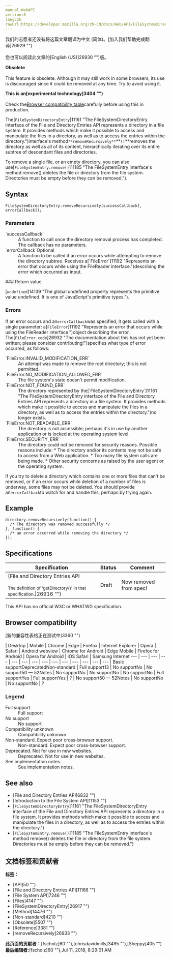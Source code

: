 ```yaml
---
manual:WebAPI
version:0
lang:zh
rawUrl:https://developer.mozilla.org/zh-CN/docs/Web/API/FileSystemDirectoryEntry/removeRecursively
---
```




<bdi>我们的志愿者还没有将这篇文章翻译为<bdi>中文 (简体)</bdi>。[加入我们帮助完成翻译]26929 "")<br></br>您也可以阅读此文章的[English (US)]26930 "")版。</bdi>






**Obsolete**<br></br>This feature is obsolete. Although it may still work in some browsers, its use is discouraged since it could be removed at any time. Try to avoid using it.




**This is an[experimental technology]3404 "")**<br></br>Check the[Browser compatibility table](%11145#Browser_compatibility "")carefully before using this in production.




The[`FileSystemDirectoryEntry`]11161 "The FileSystemDirectoryEntry interface of the File and Directory Entries API represents a directory in a file system. It provides methods which make it possible to access and manipulate the files in a directory, as well as to access the entries within the directory.")interface&#39;s method`**removeRecursively**`**`()`**removes the directory as well as all of its content, hierarchically iterating over its entire subtree of descendant files and directories.



To remove a single file, or an empty directory, you can also use[`FileSystemEntry.remove()`]11185 "The FileSystemEntry interface's method remove() deletes the file or directory from the file system. Directories must be empty before they can be removed.").


## Syntax<a name="Syntax"></a>

```
FileSystemDirectoryEntry.removeRecursively(successCallback[, errorCallback]);
```

### Parameters<a name="Parameters"></a>
<dl><dt id=''>`successCallback`</dt><dd>A function to call once the directory removal process has completed. The callback has no parameters.</dd><dt id=''>`errorCallback`Optional</dt><dd>A function to be called if an error occurs while attempting to remove the directory subtree. Receives a[`FileError`]11192 "Represents an error that occurs while using the FileReader interface.")describing the error which occurred as input.</dd></dl>
### Return value<a name="Return_value"></a>


[`undefined`]14139 "The global undefined property represents the primitive value undefined. It is one of JavaScript's primitive types.").


### Errors<a name="Errors"></a>


If an error occurs and an`errorCallback`was specified, it gets called with a single parameter: a[`FileError`]11192 "Represents an error that occurs while using the FileReader interface.")object describing the error. The[`FileError.code`]26932 "The documentation about this has not yet been written; please consider contributing!")specifies what type of error occurred, as follows:

<dl><dt id=''>`FileError.INVALID_MODIFICATION_ERR`</dt><dd>An attempt was made to remove the root directory; this is not permitted.</dd><dt id=''>`FileError.NO_MODIFICATION_ALLOWED_ERR`</dt><dd>The file system&#39;s state doesn&#39;t permit modification.</dd><dt id=''>`FileError.NOT_FOUND_ERR`</dt><dd>The directory represented by the[`FileSystemDirectoryEntry`]11161 "The FileSystemDirectoryEntry interface of the File and Directory Entries API represents a directory in a file system. It provides methods which make it possible to access and manipulate the files in a directory, as well as to access the entries within the directory.")no longer exists.</dd><dt id=''>`FileError.NOT_READABLE_ERR`</dt><dd>The directory is not accessible; perhaps it&#39;s in use by another application or is locked at the operating system level.</dd><dt id=''>`FileError.SECURITY_ERR`</dt><dd>The directory could not be removed for security reasons. Possible reasons include:
* The directory and/or its contents may not be safe to access from a Web application.
* Too many file system calls are being made.
* Other security concerns as raised by the user agent or the operating system.
</dd></dl>

If you try to delete a directory which contains one or more files that can&#39;t be removed, or if an error occurs while deletion of a number of files is underway, some files may not be deleted. You should provide an`errorCallback`to watch for and handle this, perhaps by trying again.



## Example<a name="Example"></a>

```
directory.removeRecursively(function() {
  /* The directory was removed successfully */
}, function() {
  /* an error occurred while removing the directory */
});
```

## Specifications<a name="Specifications"></a>

Specification | Status | Comment 
 ---  |  ---  |  ---  | 
[File and Directory Entries API<br></br><small>The definition of &#39;getDirectory()&#39; in that specification.</small>]26916 "") | Draft | Now removed from spec! 



This API has no official W3C or WHATWG specification.


## Browser compatibility<a name="Browser_compatibility"></a>
[新的兼容性表格正在测试中<i></i>]3360 "")

 | <abbr>Desktop<i></i></abbr> | <abbr>Mobile<i></i></abbr> 
 | <abbr>Chrome<i></i></abbr> | <abbr>Edge<i></i></abbr> | <abbr>Firefox<i></i></abbr> | <abbr>Internet Explorer<i></i></abbr> | <abbr>Opera<i></i></abbr> | <abbr>Safari<i></i></abbr> | <abbr>Android webview<i></i></abbr> | <abbr>Chrome for Android<i></i></abbr> | <abbr>Edge Mobile<i></i></abbr> | <abbr>Firefox for Android<i></i></abbr> | <abbr>Opera for Android<i></i></abbr> | <abbr>iOS Safari<i></i></abbr> | <abbr>Samsung Internet<i></i></abbr> 
 ---  |  ---  |  ---  |  ---  |  ---  |  ---  |  ---  |  ---  |  ---  |  ---  |  ---  |  ---  |  ---  |  ---  | 
Basic support<abbr>Deprecated<i></i></abbr><abbr>Non-standard<i></i></abbr> | <abbr>Full support</abbr>13 | <abbr>No support</abbr>No | <abbr>No support</abbr>50 — 52<abbr>Notes<i></i></abbr> | <abbr>No support</abbr>No | <abbr>No support</abbr>No | <abbr>No support</abbr>No | <abbr>Full support</abbr>Yes | <abbr>Full support</abbr>Yes | <abbr>?</abbr> | <abbr>No support</abbr>50 — 52<abbr>Notes<i></i></abbr> | <abbr>No support</abbr>No | <abbr>No support</abbr>No | <abbr>?</abbr> 


### Legend<a name="Legend"></a>
<dl><dt id=''><abbr>Full support</abbr></dt><dd>Full support</dd><dt id=''><abbr>No support</abbr></dt><dd>No support</dd><dt id=''><abbr>Compatibility unknown</abbr></dt><dd>Compatibility unknown</dd><dt id=''><abbr>Non-standard. Expect poor cross-browser support.<i></i></abbr></dt><dd>Non-standard. Expect poor cross-browser support.</dd><dt id=''><abbr>Deprecated. Not for use in new websites.<i></i></abbr></dt><dd>Deprecated. Not for use in new websites.</dd><dt id=''><abbr>See implementation notes.<i></i></abbr></dt><dd>See implementation notes.</dd></dl>

## See also<a name="See_also"></a>

* [File and Directory Entries API]6832 "")
* [Introduction to the File System API]11153 "")
* [`FileSystemDirectoryEntry`]11161 "The FileSystemDirectoryEntry interface of the File and Directory Entries API represents a directory in a file system. It provides methods which make it possible to access and manipulate the files in a directory, as well as to access the entries within the directory.")
* [`FileSystemEntry.remove()`]11185 "The FileSystemEntry interface's method remove() deletes the file or directory from the file system. Directories must be empty before they can be removed.")



## 文档标签和贡献者
**标签：**
* [API]50 "")
* [File and Directory Entries API]11166 "")
* [File System API]7246 "")
* [Files]4147 "")
* [FileSystemDirectoryEntry]26917 "")
* [Method]14476 "")
* [Non-standard]4210 "")
* [Obsolete]5507 "")
* [Reference]3381 "")
* [removeRecursively]26933 "")

**此页面的贡献者：**[fscholz]60 ""),[chrisdavidmills]3495 ""),[Sheppy]405 "")
**最后编辑者:**[fscholz]60 ""),<time>Jul 11, 2018, 8:29:01 AM</time>


